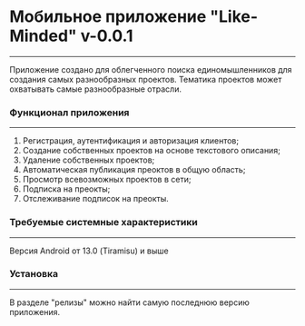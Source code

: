 # Мобильное приложение "Like-Minded" v-0.0.1
___
Приложение создано для облегченного поиска единомышленников для создания самых разнообразных проектов. Тематика проектов может охватывать самые разнообразные отрасли.
### Функционал приложения
___
1. Регистрация, аутентификация и авторизация клиентов;
2. Создание собственных проектов на основе текстового описания;
3. Удаление собственных проектов;
3. Автоматическая публикация преоктов в общую область;
4. Просмотр всевозможных проектов в сети;
5. Подписка на преокты;
6. Отслеживание подписок на преокты.

### Требуемые системные характеристики
___
Версия Android от 13.0 (Tiramisu) и выше

### Установка
___
В разделе "релизы" можно найти самую последнюю версию приложения.